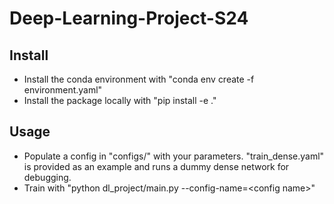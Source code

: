 # Deep-Learning-Project-S24

## Install
- Install the conda environment with "conda env create -f environment.yaml"
- Install the package locally with "pip install -e ."


## Usage
- Populate a config in "configs/" with your parameters. "train_dense.yaml" is provided as an example and runs a dummy dense network for debugging.
- Train with "python dl_project/main.py --config-name=\<config name\>"